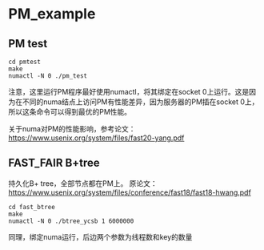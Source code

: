 # PM_example
## PM test
```
cd pmtest
make
numactl -N 0 ./pm_test
```
注意，这里运行PM程序最好使用numactl，将其绑定在socket 0上运行。这是因为在不同的numa结点上访问PM有性能差异，因为服务器的PM插在socket 0上，所以这条命令可以得到最优的PM性能。

关于numa对PM的性能影响，参考论文： https://www.usenix.org/system/files/fast20-yang.pdf
## FAST_FAIR B+tree
持久化B+ tree，全部节点都在PM上。
原论文： https://www.usenix.org/system/files/conference/fast18/fast18-hwang.pdf
```
cd fast_btree
make 
numactl -N 0 ./btree_ycsb 1 6000000
```
同理，绑定numa运行，后边两个参数为线程数和key的数量
